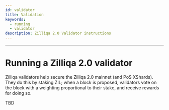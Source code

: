 ```yaml
---
id: validator
title: Validation
keywords:
  - running
  - validator
description: Zilliqa 2.0 Validator instructions
---
```


---

# Running a Zilliqa 2.0 validator

Zilliqa validators help secure the Zilliqa 2.0 mainnet (and PoS
XShards). They do this by staking ZIL; when a block is proposed,
validators vote on the block with a weighting proportional to their
stake, and receive rewards for doing so.

TBD
